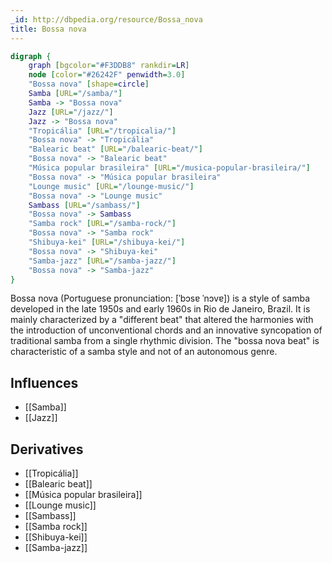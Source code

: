 ```yaml
---
_id: http://dbpedia.org/resource/Bossa_nova
title: Bossa nova
---
```


```dot
digraph {
	graph [bgcolor="#F3DDB8" rankdir=LR]
	node [color="#26242F" penwidth=3.0]
	"Bossa nova" [shape=circle]
	Samba [URL="/samba/"]
	Samba -> "Bossa nova"
	Jazz [URL="/jazz/"]
	Jazz -> "Bossa nova"
	"Tropicália" [URL="/tropicalia/"]
	"Bossa nova" -> "Tropicália"
	"Balearic beat" [URL="/balearic-beat/"]
	"Bossa nova" -> "Balearic beat"
	"Música popular brasileira" [URL="/musica-popular-brasileira/"]
	"Bossa nova" -> "Música popular brasileira"
	"Lounge music" [URL="/lounge-music/"]
	"Bossa nova" -> "Lounge music"
	Sambass [URL="/sambass/"]
	"Bossa nova" -> Sambass
	"Samba rock" [URL="/samba-rock/"]
	"Bossa nova" -> "Samba rock"
	"Shibuya-kei" [URL="/shibuya-kei/"]
	"Bossa nova" -> "Shibuya-kei"
	"Samba-jazz" [URL="/samba-jazz/"]
	"Bossa nova" -> "Samba-jazz"
}
```

Bossa nova (Portuguese pronunciation: [ˈbɔsɐ ˈnɔvɐ]) is a style of samba developed in the late 1950s and early 1960s in Rio de Janeiro, Brazil. It is mainly characterized by a "different beat" that altered the harmonies with the introduction of unconventional chords and an innovative syncopation of traditional samba from a single rhythmic division. The "bossa nova beat" is characteristic of a samba style and not of an autonomous genre.

## Influences

- [[Samba]]
- [[Jazz]]

## Derivatives

- [[Tropicália]]
- [[Balearic beat]]
- [[Música popular brasileira]]
- [[Lounge music]]
- [[Sambass]]
- [[Samba rock]]
- [[Shibuya-kei]]
- [[Samba-jazz]]
